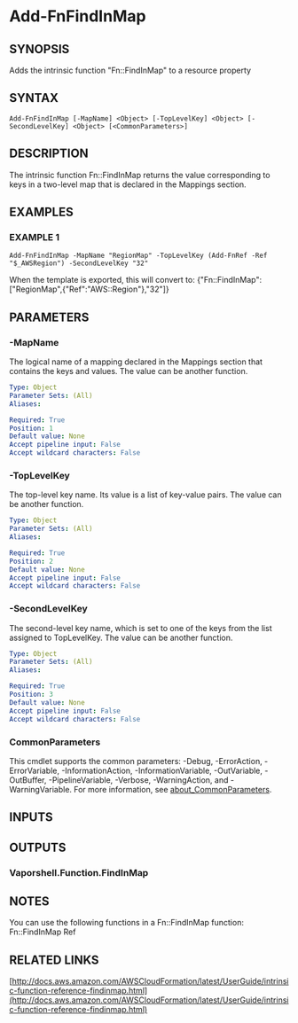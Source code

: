 # Add-FnFindInMap

## SYNOPSIS
Adds the intrinsic function "Fn::FindInMap" to a resource property

## SYNTAX

```
Add-FnFindInMap [-MapName] <Object> [-TopLevelKey] <Object> [-SecondLevelKey] <Object> [<CommonParameters>]
```

## DESCRIPTION
The intrinsic function Fn::FindInMap returns the value corresponding to keys in a two-level map that is declared in the Mappings section.

## EXAMPLES

### EXAMPLE 1
```
Add-FnFindInMap -MapName "RegionMap" -TopLevelKey (Add-FnRef -Ref "$_AWSRegion") -SecondLevelKey "32"
```

When the template is exported, this will convert to: {"Fn::FindInMap":\["RegionMap",{"Ref":"AWS::Region"},"32"\]}

## PARAMETERS

### -MapName
The logical name of a mapping declared in the Mappings section that contains the keys and values.
The value can be another function.

```yaml
Type: Object
Parameter Sets: (All)
Aliases:

Required: True
Position: 1
Default value: None
Accept pipeline input: False
Accept wildcard characters: False
```

### -TopLevelKey
The top-level key name.
Its value is a list of key-value pairs.
The value can be another function.

```yaml
Type: Object
Parameter Sets: (All)
Aliases:

Required: True
Position: 2
Default value: None
Accept pipeline input: False
Accept wildcard characters: False
```

### -SecondLevelKey
The second-level key name, which is set to one of the keys from the list assigned to TopLevelKey.
The value can be another function.

```yaml
Type: Object
Parameter Sets: (All)
Aliases:

Required: True
Position: 3
Default value: None
Accept pipeline input: False
Accept wildcard characters: False
```

### CommonParameters
This cmdlet supports the common parameters: -Debug, -ErrorAction, -ErrorVariable, -InformationAction, -InformationVariable, -OutVariable, -OutBuffer, -PipelineVariable, -Verbose, -WarningAction, and -WarningVariable. For more information, see [about_CommonParameters](http://go.microsoft.com/fwlink/?LinkID=113216).

## INPUTS

## OUTPUTS

### Vaporshell.Function.FindInMap
## NOTES
You can use the following functions in a Fn::FindInMap function:
    Fn::FindInMap
    Ref

## RELATED LINKS

[http://docs.aws.amazon.com/AWSCloudFormation/latest/UserGuide/intrinsic-function-reference-findinmap.html](http://docs.aws.amazon.com/AWSCloudFormation/latest/UserGuide/intrinsic-function-reference-findinmap.html)


